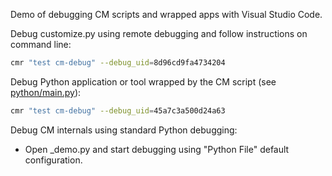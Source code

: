 Demo of debugging CM scripts and wrapped apps with Visual Studio Code.


Debug customize.py using remote debugging and follow instructions on command line:

```bash
cmr "test cm-debug" --debug_uid=8d96cd9fa4734204
```

Debug Python application or tool wrapped by the CM script (see [python/main.py](python/main.py)):

```bash
cmr "test cm-debug" --debug_uid=45a7c3a500d24a63
```



Debug CM internals using standard Python debugging:
* Open _demo.py and start debugging using "Python File" default configuration.


